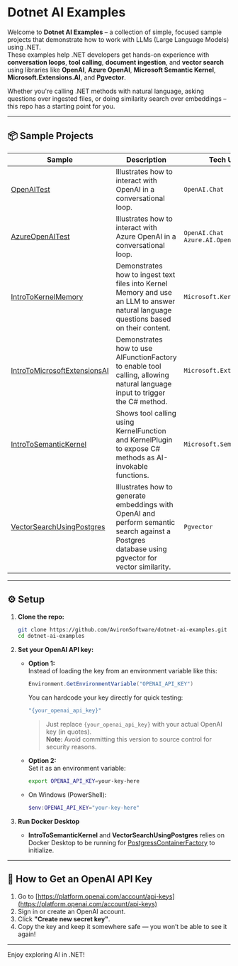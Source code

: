 # Dotnet AI Examples

Welcome to **Dotnet AI Examples** – a collection of simple, focused sample projects that demonstrate how to work with LLMs (Large Language Models) using .NET.  
These examples help .NET developers get hands-on experience with **conversation loops**, **tool calling**, **document ingestion**, and **vector search** using libraries like **OpenAI**, **Azure OpenAI**, **Microsoft Semantic Kernel**, **Microsoft.Extensions.AI**, and **Pgvector**.

Whether you're calling .NET methods with natural language, asking questions over ingested files, or doing similarity search over embeddings – this repo has a starting point for you.

---

## 📦 Sample Projects

| Sample                                                                    | Description                                                                                                                                      | Tech Used                          |
| ------------------------------------------------------------------------- | ------------------------------------------------------------------------------------------------------------------------------------------------ | ---------------------------------- |
| [OpenAITest](./OpenAITest/Program.cs)                                     | Illustrates how to interact with OpenAI in a conversational loop.                                                                                | `OpenAI.Chat`                      |
| [AzureOpenAITest](./AzureOpenAITest/Program.cs)                           | Illustrates how to interact with Azure OpenAI in a conversational loop.                                                                          | `OpenAI.Chat`<br>`Azure.AI.OpenAI` |
| [IntroToKernelMemory](./IntroToKernelMemory/Program.cs)                   | Demonstrates how to ingest text files into Kernel Memory and use an LLM to answer natural language questions based on their content.             | `Microsoft.KernelMemory`           |
| [IntroToMicrosoftExtensionsAI](./IntroToMicrosoftExtensionsAI/Program.cs) | Demonstrates how to use AIFunctionFactory to enable tool calling, allowing natural language input to trigger the C# method.                      | `Microsoft.Extensions.AI`          |
| [IntroToSemanticKernel](./IntroToSemanticKernel/Program.cs)               | Shows tool calling using KernelFunction and KernelPlugin to expose C# methods as AI-invokable functions.                                         | `Microsoft.SemanticKernel`         |
| [VectorSearchUsingPostgres](./VectorSearchUsingPostgres/Program.cs)       | Illustrates how to generate embeddings with OpenAI and perform semantic search against a Postgres database using pgvector for vector similarity. | `Pgvector`                         |

---

## ⚙️ Setup

1. **Clone the repo:**

   ```bash
   git clone https://github.com/AvironSoftware/dotnet-ai-examples.git
   cd dotnet-ai-examples
   ```

2. **Set your OpenAI API key:**

   - **Option 1:**  
     Instead of loading the key from an environment variable like this:

     ```csharp
     Environment.GetEnvironmentVariable("OPENAI_API_KEY")
     ```

     You can hardcode your key directly for quick testing:

     ```csharp
     "{your_openai_api_key}"
     ```

     > Just replace `{your_openai_api_key}` with your actual OpenAI key (in quotes).  
     > **Note:** Avoid committing this version to source control for security reasons.

   - **Option 2:**  
     Set it as an environment variable:

     ```bash
     export OPENAI_API_KEY=your-key-here
     ```

   - On Windows (PowerShell):
     ```powershell
     $env:OPENAI_API_KEY="your-key-here"
     ```

3. **Run Docker Desktop**
   - **IntroToSemanticKernel** and **VectorSearchUsingPostgres** relies on Docker Desktop to be running for [PostgressContainerFactory](./VectorSearchUsingPostgres/PostgresContainerFactory.cs) to initialize.

---

## 🔑 How to Get an OpenAI API Key

1. Go to [https://platform.openai.com/account/api-keys](https://platform.openai.com/account/api-keys)
2. Sign in or create an OpenAI account.
3. Click **"Create new secret key"**.
4. Copy the key and keep it somewhere safe — you won’t be able to see it again!

---

Enjoy exploring AI in .NET!
